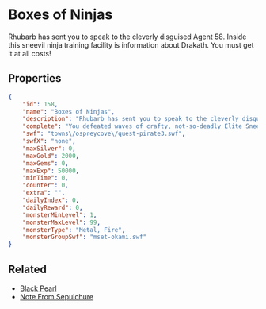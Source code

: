 # Boxes of Ninjas

Rhubarb has sent you to speak to the cleverly disguised Agent 58. Inside this sneevil ninja training facility is information about Drakath. You must get it at all costs!

## Properties

```json
{
    "id": 158,
    "name": "Boxes of Ninjas",
    "description": "Rhubarb has sent you to speak to the cleverly disguised Agent 58. Inside this sneevil ninja training facility is information about Drakath. You must get it at all costs!",
    "complete": "You defeated waves of crafty, not-so-deadly Elite Sneenjas and the monster called Okuchi No Okami, but does this chest hold the information that you need...?",
    "swf": "towns\/ospreycove\/quest-pirate3.swf",
    "swfX": "none",
    "maxSilver": 0,
    "maxGold": 2000,
    "maxGems": 0,
    "maxExp": 50000,
    "minTime": 0,
    "counter": 0,
    "extra": "",
    "dailyIndex": 0,
    "dailyReward": 0,
    "monsterMinLevel": 1,
    "monsterMaxLevel": 99,
    "monsterType": "Metal, Fire",
    "monsterGroupSwf": "mset-okami.swf"
}
```

## Related

- [Black Pearl](../items/1003-black-pearl.md)
- [Note From Sepulchure](../items/1097-note-from-sepulchure.md)


